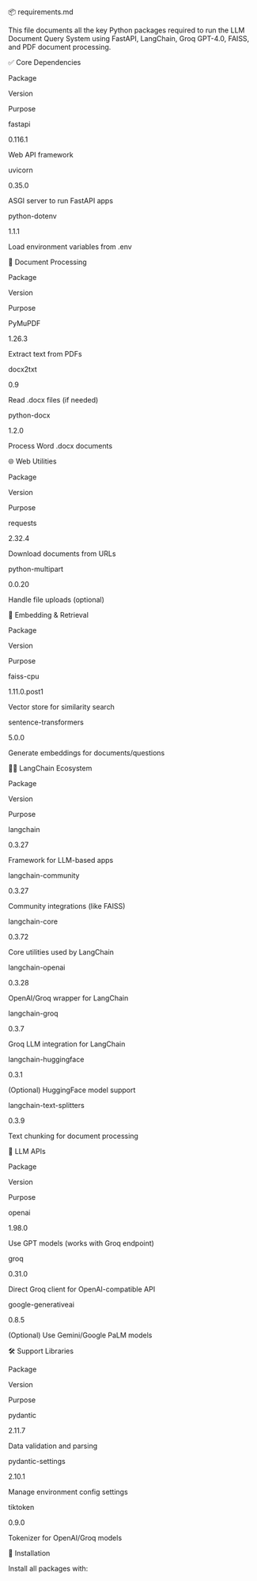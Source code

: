 📦 requirements.md

This file documents all the key Python packages required to run the LLM Document Query System using FastAPI, LangChain, Groq GPT-4.0, FAISS, and PDF document processing.

✅ Core Dependencies

Package

Version

Purpose

fastapi

0.116.1

Web API framework

uvicorn

0.35.0

ASGI server to run FastAPI apps

python-dotenv

1.1.1

Load environment variables from .env

📄 Document Processing

Package

Version

Purpose

PyMuPDF

1.26.3

Extract text from PDFs

docx2txt

0.9

Read .docx files (if needed)

python-docx

1.2.0

Process Word .docx documents

🌐 Web Utilities

Package

Version

Purpose

requests

2.32.4

Download documents from URLs

python-multipart

0.0.20

Handle file uploads (optional)

🧠 Embedding & Retrieval

Package

Version

Purpose

faiss-cpu

1.11.0.post1

Vector store for similarity search

sentence-transformers

5.0.0

Generate embeddings for documents/questions

🧼🔗 LangChain Ecosystem

Package

Version

Purpose

langchain

0.3.27

Framework for LLM-based apps

langchain-community

0.3.27

Community integrations (like FAISS)

langchain-core

0.3.72

Core utilities used by LangChain

langchain-openai

0.3.28

OpenAI/Groq wrapper for LangChain

langchain-groq

0.3.7

Groq LLM integration for LangChain

langchain-huggingface

0.3.1

(Optional) HuggingFace model support

langchain-text-splitters

0.3.9

Text chunking for document processing

🤖 LLM APIs

Package

Version

Purpose

openai

1.98.0

Use GPT models (works with Groq endpoint)

groq

0.31.0

Direct Groq client for OpenAI-compatible API

google-generativeai

0.8.5

(Optional) Use Gemini/Google PaLM models

🛠️ Support Libraries

Package

Version

Purpose

pydantic

2.11.7

Data validation and parsing

pydantic-settings

2.10.1

Manage environment config settings

tiktoken

0.9.0

Tokenizer for OpenAI/Groq models

📌 Installation

Install all packages with: